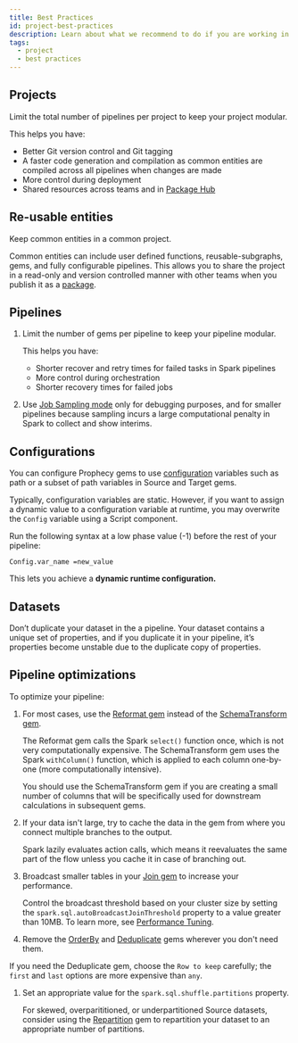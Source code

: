```yaml
---
title: Best Practices
id: project-best-practices
description: Learn about what we recommend to do if you are working in a project.
tags:
  - project
  - best practices
---
```


## Projects

Limit the total number of pipelines per project to keep your project modular.

This helps you have:

- Better Git version control and Git tagging
- A faster code generation and compilation as common entities are compiled across all pipelines when changes are made
- More control during deployment
- Shared resources across teams and in [Package Hub](docs/extensibility/package-hub/package-hub.md)

## Re-usable entities

Keep common entities in a common project.

Common entities can include user defined functions, reusable-subgraphs, gems, and fully configurable pipelines. This allows you to share the project in a read-only and version controlled manner with other teams when you publish it as a [package](docs/extensibility/package-hub/package-hub.md#build-a-package).

## Pipelines

1. Limit the number of gems per pipeline to keep your pipeline modular.

   This helps you have:

   - Shorter recover and retry times for failed tasks in Spark pipelines
   - More control during orchestration
   - Shorter recovery times for failed jobs

1. Use [Job Sampling mode](docs/Spark/execution/interactive-execution.md#interims) only for debugging purposes, and for smaller pipelines because sampling incurs a large computational penalty in Spark to collect and show interims.

## Configurations

You can configure Prophecy gems to use [configuration](/docs/Spark/configuration.md) variables such as path or a subset of path variables in Source and Target gems.

Typically, configuration variables are static. However, if you want to assign a dynamic value to a configuration variable at runtime, you may overwrite the `Config` variable using a Script component.

Run the following syntax at a low phase value (-1) before the rest of your pipeline:

```shell
Config.var_name =new_value
```

This lets you achieve a **dynamic runtime configuration.**

## Datasets

Don’t duplicate your dataset in the a pipeline. Your dataset contains a unique set of properties, and if you duplicate it in your pipeline, it’s properties become unstable due to the duplicate copy of properties.

## Pipeline optimizations

To optimize your pipeline:

1. For most cases, use the [Reformat gem](docs/Spark/gems/transform/reformat.md) instead of the [SchemaTransform gem](docs/Spark/gems/transform/schema-transform.md).

   The Reformat gem calls the Spark `select()` function once, which is not very computationally expensive. The SchemaTransform gem uses the Spark `withColumn()` function, which is applied to each column one-by-one (more computationally intensive).

   You should use the SchemaTransform gem if you are creating a small number of columns that will be specifically used for downstream calculations in subsequent gems.

1. If your data isn't large, try to cache the data in the gem from where you connect multiple branches to the output.

   Spark lazily evaluates action calls, which means it reevaluates the same part of the flow unless you cache it in case of branching out.

1. Broadcast smaller tables in your [Join gem](docs/Spark/gems/join-split/join.md) to increase your performance.

   Control the broadcast threshold based on your cluster size by setting the `spark.sql.autoBroadcastJoinThreshold` property to a value greater than 10MB. To learn more, see [Performance Tuning](https://spark.apache.org/docs/latest/sql-performance-tuning.html).

1. Remove the [OrderBy](docs/Spark/gems/transform/order-by.md) and [Deduplicate](docs/Spark/gems/transform/deduplicate.md) gems wherever you don't need them.

If you need the Deduplicate gem, choose the `Row to keep` carefully; the `first` and `last` options are more expensive than `any`.

1. Set an appropriate value for the `spark.sql.shuffle.partitions` property.

   For skewed, overparititioned, or underpartitioned Source datasets, consider using the [Repartition](docs/Spark/gems/join-split/repartition.md) gem to repartition your dataset to an appropriate number of partitions.

